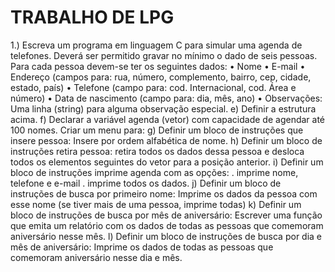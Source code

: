# TRABALHO DE LPG

1.) Escreva um programa em linguagem C para simular uma agenda de telefones. Deverá
ser permitido gravar no mínimo o dado de seis pessoas. Para cada pessoa devem-se
ter os seguintes dados:
• Nome
• E-mail
• Endereço (campos para: rua, número, complemento, bairro, cep, cidade, estado, país)
• Telefone (campo para: cod. Internacional, cod. Área e número)
• Data de nascimento (campo para: dia, mês, ano)
• Observações: Uma linha (string) para alguma observação especial.
e) Definir a estrutura acima.
f) Declarar a variável agenda (vetor) com capacidade de agendar até 100 nomes.
Criar um menu para:
g) Definir um bloco de instruções que insere pessoa: Insere por ordem alfabética de nome.
h) Definir um bloco de instruções retira pessoa: retira todos os dados dessa pessoa e desloca
todos os elementos seguintes do vetor para a posição anterior.
i) Definir um bloco de instruções imprime agenda com as opções:
. imprime nome, telefone e e-mail
. imprime todos os dados.
j) Definir um bloco de instruções de busca por primeiro nome: Imprime os dados da pessoa
com esse nome (se tiver mais de uma pessoa, imprime todas)
k) Definir um bloco de instruções de busca por mês de aniversário: Escrever uma função que
emita um relatório com os dados de todas as pessoas que comemoram aniversário nesse mês.
l) Definir um bloco de instruções de busca por dia e mês de aniversário: Imprime os dados de
todas as pessoas que comemoram aniversário nesse dia e mês.
